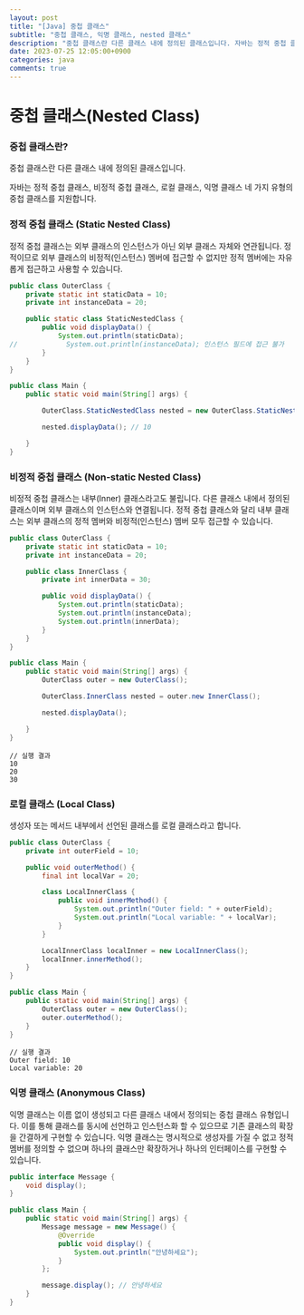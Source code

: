 ```yaml
---
layout: post
title: "[Java] 중첩 클래스"
subtitle: "중첩 클래스, 익명 클래스, nested 클래스"
description: "중첩 클래스란 다른 클래스 내에 정의된 클래스입니다. 자바는 정적 중첩 클래스, 비정적 중첩 클래스, 로컬 클래스, 익명 클래스 네 가지 유형의 중첩 클래스를 지원합니다. 정적 중첩 클래스는 외부 클래스의 인스턴스가 아닌 외부 클래스 자체와 연관됩니다. 정적이므로 외부 클래스의 비정적(인스턴스) 멤버에 접근할 수 없지만 정적 멤버에는 자유롭게 접근하고 사용할 수 있습니다. 비정적 중첩 클래스는 내부(Inner) 클래스라고도 불립니다. 다른 클래스 내에서 정의된 클래스이며 외부 클래스의 인스턴스와 연결됩니다. 정적 중첩 클래스와 달리 내부 클래스는 외부 클래스의 정적 멤버와 비정적(인스턴스) 멤버 모두 접근할 수 있습니다. 생성자 또는 메서드 내부에서 선언된 클래스를 로컬 클래스라고 합니다. 익명 클래스는 이름 없이 생성되고 다른 클래스 내에서 정의되는 중첩 클래스 유형입니다. 이를 통해 클래스를 동시에 선언하고 인스턴스화 할 수 있으므로 기존 클래스의 확장을 간결하게 구현할 수 있습니다."
date: 2023-07-25 12:05:00+0900
categories: java
comments: true
---
```


# 중첩 클래스(Nested Class)

### 중첩 클래스란?

중첩 클래스란 다른 클래스 내에 정의된 클래스입니다.

자바는 정적 중첩 클래스, 비정적 중첩 클래스, 로컬 클래스, 익명 클래스 네 가지 유형의 중첩 클래스를 지원합니다.

### 정적 중첩 클래스 (Static Nested Class)

정적 중첩 클래스는 외부 클래스의 인스턴스가 아닌 외부 클래스 자체와 연관됩니다. 정적이므로 외부 클래스의 비정적(인스턴스) 멤버에 접근할 수 없지만 정적 멤버에는 자유롭게 접근하고 사용할 수 있습니다.

```java
public class OuterClass {
    private static int staticData = 10;
    private int instanceData = 20;

    public static class StaticNestedClass {
        public void displayData() {
            System.out.println(staticData);
//            System.out.println(instanceData); 인스턴스 필드에 접근 불가
        }
    }
}

public class Main {
    public static void main(String[] args) {

        OuterClass.StaticNestedClass nested = new OuterClass.StaticNestedClass();

        nested.displayData(); // 10

    }
}
```

### 비정적 중첩 클래스 (Non-static Nested Class)

비정적 중첩 클래스는 내부(Inner) 클래스라고도 불립니다. 다른 클래스 내에서 정의된 클래스이며 외부 클래스의 인스턴스와 연결됩니다. 정적 중첩 클래스와 달리 내부 클래스는 외부 클래스의 정적 멤버와 비정적(인스턴스) 멤버 모두 접근할 수 있습니다.

```java
public class OuterClass {
    private static int staticData = 10;
    private int instanceData = 20;

    public class InnerClass {
        private int innerData = 30;

        public void displayData() {
            System.out.println(staticData);
            System.out.println(instanceData);
            System.out.println(innerData);
        }
    }
}

public class Main {
    public static void main(String[] args) {
        OuterClass outer = new OuterClass();

        OuterClass.InnerClass nested = outer.new InnerClass();

        nested.displayData();

    }
}
```

```
// 실행 결과
10
20
30
```

### 로컬 클래스 (Local Class)

생성자 또는 메서드 내부에서 선언된 클래스를 로컬 클래스라고 합니다.

```java
public class OuterClass {
    private int outerField = 10;

    public void outerMethod() {
        final int localVar = 20;

        class LocalInnerClass {
            public void innerMethod() {
                System.out.println("Outer field: " + outerField);
                System.out.println("Local variable: " + localVar);
            }
        }

        LocalInnerClass localInner = new LocalInnerClass();
        localInner.innerMethod();
    }
}

public class Main {
    public static void main(String[] args) {
        OuterClass outer = new OuterClass();
        outer.outerMethod();
    }
}
```

```
// 실행 결과
Outer field: 10
Local variable: 20
```

### 익명 클래스 (Anonymous Class)

익명 클래스는 이름 없이 생성되고 다른 클래스 내에서 정의되는 중첩 클래스 유형입니다. 이를 통해 클래스를 동시에 선언하고 인스턴스화 할 수 있으므로 기존 클래스의 확장을 간결하게 구현할 수 있습니다. 익명 클래스는 명시적으로 생성자를 가질 수 없고 정적 멤버를 정의할 수 없으며 하나의 클래스만 확장하거나 하나의 인터페이스를 구현할 수 있습니다.

```java
public interface Message {
    void display();
}

public class Main {
    public static void main(String[] args) {
        Message message = new Message() {
            @Override
            public void display() {
                System.out.println("안녕하세요");
            }
        };

        message.display(); // 안녕하세요
    }
}
```
